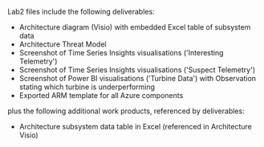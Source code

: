 Lab2 files include the following deliverables:

- Architecture diagram (Visio) with embedded Excel table of subsystem data
- Architecture Threat Model
- Screenshot of Time Series Insights visualisations ('Interesting Telemetry')
- Screenshot of Time Series Insights visualisations ('Suspect Telemetry')
- Screenshot of Power BI visualisations ('Turbine Data') with Observation stating which turbine is underperforming
- Exported ARM template for all Azure components

plus the following additional work products, referenced by deliverables:

- Architecture subsystem data table in Excel (referenced in Architecture Visio)
